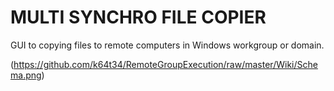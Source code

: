 # MULTI SYNCHRO FILE COPIER

GUI to copying files to remote computers in Windows workgroup or domain.

(https://github.com/k64t34/RemoteGroupExecution/raw/master/Wiki/Schema.png)
